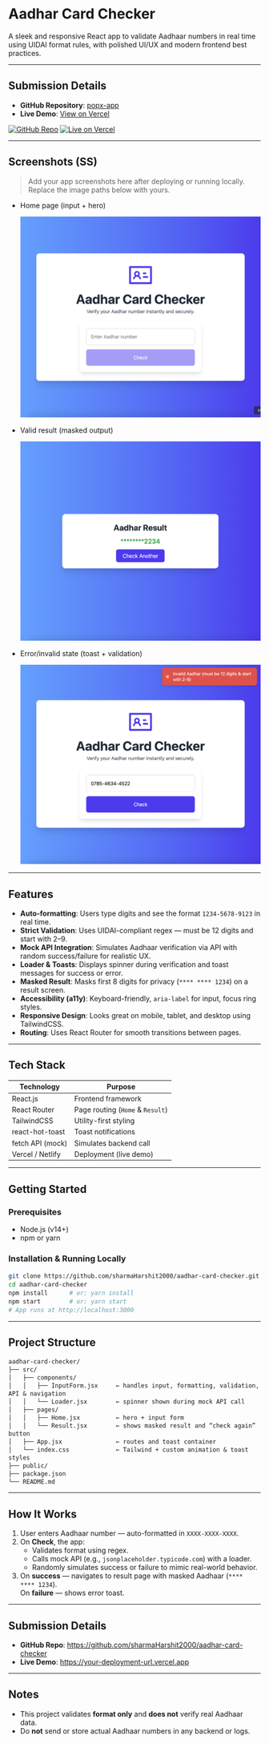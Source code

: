 # Aadhar Card Checker

A sleek and responsive React app to validate Aadhaar numbers in real time using UIDAI format rules, with polished UI/UX and modern frontend best practices.

---

## Submission Details

- **GitHub Repository**: [popx-app](https://github.com/sharmaHarshit2000/popx-app)  
- **Live Demo**: [View on Vercel](https://popx-app-ten.vercel.app)

[![GitHub Repo](https://img.shields.io/badge/Repo-GitHub-black?logo=github)](https://github.com/sharmaHarshit2000/popx-app)
[![Live on Vercel](https://img.shields.io/badge/Live%20Demo-Vercel-blue?logo=vercel)](https://popx-app-ten.vercel.app)



---

## Screenshots (SS)

> Add your app screenshots here after deploying or running locally. Replace the image paths below with yours.

- Home page (input + hero)
  
  ![Home Screenshot](./screenshots/home.png)
  
- Valid result (masked output)
  
  ![Result Screenshot](./screenshots/result.png)

- Error/invalid state (toast + validation)
  
  ![Error Screenshot](./screenshots/error.png)

---

## Features

- **Auto-formatting**: Users type digits and see the format `1234-5678-9123` in real time.
- **Strict Validation**: Uses UIDAI-compliant regex — must be 12 digits and start with 2–9.
- **Mock API Integration**: Simulates Aadhaar verification via API with random success/failure for realistic UX.
- **Loader & Toasts**: Displays spinner during verification and toast messages for success or error.
- **Masked Result**: Masks first 8 digits for privacy (`**** **** 1234`) on a result screen.
- **Accessibility (a11y)**: Keyboard-friendly, `aria-label` for input, focus ring styles.
- **Responsive Design**: Looks great on mobile, tablet, and desktop using TailwindCSS.
- **Routing**: Uses React Router for smooth transitions between pages.

---

## Tech Stack

| Technology       | Purpose                          |
|------------------|----------------------------------|
| React.js         | Frontend framework               |
| React Router     | Page routing (`Home` & `Result`) |
| TailwindCSS      | Utility-first styling            |
| react-hot-toast  | Toast notifications              |
| fetch API (mock) | Simulates backend call           |
| Vercel / Netlify | Deployment (live demo)           |

---

## Getting Started

### Prerequisites

- Node.js (v14+)
- npm or yarn

### Installation & Running Locally

```bash
git clone https://github.com/sharmaHarshit2000/aadhar-card-checker.git
cd aadhar-card-checker
npm install      # or: yarn install
npm start        # or: yarn start
# App runs at http://localhost:3000
```

---

## Project Structure

```
aadhar-card-checker/
├── src/
│   ├── components/
│   │   ├── InputForm.jsx     ← handles input, formatting, validation, API & navigation
│   │   └── Loader.jsx        ← spinner shown during mock API call
│   ├── pages/
│   │   ├── Home.jsx          ← hero + input form
│   │   └── Result.jsx        ← shows masked result and “check again” button
│   ├── App.jsx               ← routes and toast container
│   └── index.css             ← Tailwind + custom animation & toast styles
├── public/
├── package.json
└── README.md
```

---

## How It Works

1. User enters Aadhaar number — auto-formatted in `XXXX-XXXX-XXXX`.
2. On **Check**, the app:
   - Validates format using regex.
   - Calls mock API (e.g., `jsonplaceholder.typicode.com`) with a loader.
   - Randomly simulates success or failure to mimic real-world behavior.
3. On **success** — navigates to result page with masked Aadhaar (`**** **** 1234`).  
   On **failure** — shows error toast.


---

## Submission Details

- **GitHub Repo**: https://github.com/sharmaHarshit2000/aadhar-card-checker
- **Live Demo**: https://your-deployment-url.vercel.app

---

## Notes

- This project validates **format only** and **does not** verify real Aadhaar data.
- Do **not** send or store actual Aadhaar numbers in any backend or logs.
